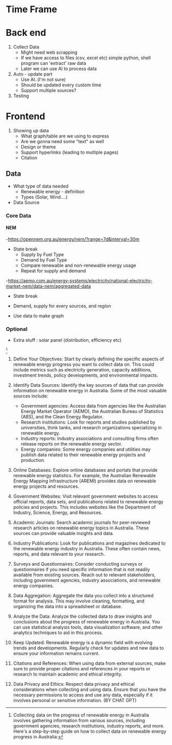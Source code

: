
# Time Frame


# Back end
1. Collect Data 
	- Might need web scrapping
	- If we have access to files (csv, excel etc) simple python, shell program can 'extract' raw data
	- Later we can use AI to process data
2. Auto - update part
	- Use AI..(I'm not sure)
	- Should be updated every custom time
	- Support multiple sources?
3. Testing

# Frontend
1. Showing up data
	- What graph/table are we using to express
	- Are we gonna need some "text" as well
	- Design or theme
	- Support hyperlinks (leading to multiple pages)
	- Citation


## Data
- What type of data needed
	- Renewable energy - definition
	- Types (Solar, Wind....)
- Data Source
### Core Data
#### NEM
-https://opennem.org.au/energy/nem/?range=7d&interval=30m

- State break
	- Supply by Fuel Type
	- Demand by Fuel Type
	- Compare renewable and non-renewable energy usage
	- Repeat for supply and demand

-https://aemo.com.au/energy-systems/electricity/national-electricity-market-nem/data-nem/aggregated-data

- State break

- Demand, supply for every sources, and region
- Use data to make graph

### Optional
- Extra stuff : solar panel (distribution, efficiency etc)


[^1]

[^1]: Collecting data on the progress of renewable energy in Australia involves gathering information from various sources, including government agencies, research institutions, industry reports, and more. Here's a step-by-step guide on how to collect data on renewable energy progress in Australia:

1. Define Your Objectives: Start by clearly defining the specific aspects of renewable energy progress you want to collect data on. This could include metrics such as electricity generation, capacity additions, investment trends, policy developments, and environmental impacts.
    
2. Identify Data Sources: Identify the key sources of data that can provide information on renewable energy in Australia. Some of the most valuable sources include:
    
    - Government agencies: Access data from agencies like the Australian Energy Market Operator (AEMO), the Australian Bureau of Statistics (ABS), and the Clean Energy Regulator.
    - Research institutions: Look for reports and studies published by universities, think tanks, and research organizations specializing in renewable energy.
    - Industry reports: Industry associations and consulting firms often release reports on the renewable energy sector.
    - Energy companies: Some energy companies and utilities may publish data related to their renewable energy projects and production.
3. Online Databases: Explore online databases and portals that provide renewable energy statistics. For example, the Australian Renewable Energy Mapping Infrastructure (AREMI) provides data on renewable energy projects and resources.
    
4. Government Websites: Visit relevant government websites to access official reports, data sets, and publications related to renewable energy policies and projects. This includes websites like the Department of Industry, Science, Energy, and Resources.
    
5. Academic Journals: Search academic journals for peer-reviewed research articles on renewable energy topics in Australia. These sources can provide valuable insights and data.
    
6. Industry Publications: Look for publications and magazines dedicated to the renewable energy industry in Australia. These often contain news, reports, and data relevant to your research.
    
7. Surveys and Questionnaires: Consider conducting surveys or questionnaires if you need specific information that is not readily available from existing sources. Reach out to relevant stakeholders, including government agencies, industry associations, and renewable energy companies.
    
8. Data Aggregation: Aggregate the data you collect into a structured format for analysis. This may involve cleaning, formatting, and organizing the data into a spreadsheet or database.
    
9. Analyze the Data: Analyze the collected data to draw insights and conclusions about the progress of renewable energy in Australia. You can use statistical analysis tools, data visualization software, and other analytics techniques to aid in this process.
    
10. Keep Updated: Renewable energy is a dynamic field with evolving trends and developments. Regularly check for updates and new data to ensure your information remains current.
    
11. Citations and References: When using data from external sources, make sure to provide proper citations and references in your reports or research to maintain academic and ethical integrity.
    
12. Data Privacy and Ethics: Respect data privacy and ethical considerations when collecting and using data. Ensure that you have the necessary permissions to access and use any data, especially if it involves personal or sensitive information. (BY CHAT GPT)